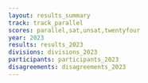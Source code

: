 ```yaml
---
layout: results_summary
track: track_parallel
scores: parallel,sat,unsat,twentyfour
year: 2023
results: results_2023
divisions: divisions_2023
participants: participants_2023
disagreements: disagreements_2023
---
```

